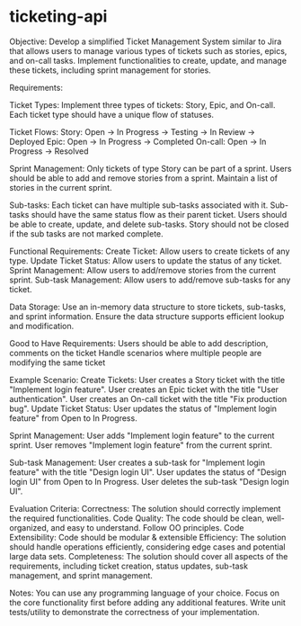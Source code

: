 # ticketing-api
Objective:
Develop a simplified Ticket Management System similar to Jira that allows users to manage various types of tickets such as stories, epics, and on-call tasks. Implement functionalities to create, update, and manage these tickets, including sprint management for stories.


Requirements:


Ticket Types:
Implement three types of tickets: Story, Epic, and On-call.
Each ticket type should have a unique flow of statuses.


Ticket Flows:
Story: Open -> In Progress -> Testing -> In Review -> Deployed
Epic: Open -> In Progress -> Completed
On-call: Open -> In Progress -> Resolved


Sprint Management:
Only tickets of type Story can be part of a sprint.
Users should be able to add and remove stories from a sprint.
Maintain a list of stories in the current sprint.


Sub-tasks:
Each ticket can have multiple sub-tasks associated with it.
Sub-tasks should have the same status flow as their parent ticket.
Users should be able to create, update, and delete sub-tasks.
Story should not be closed if the sub tasks are not marked complete.


Functional Requirements:
Create Ticket: Allow users to create tickets of any type.
Update Ticket Status: Allow users to update the status of any ticket.
Sprint Management: Allow users to add/remove stories from the current sprint.
Sub-task Management: Allow users to add/remove sub-tasks for any ticket.


Data Storage:
Use an in-memory data structure to store tickets, sub-tasks, and sprint information.
Ensure the data structure supports efficient lookup and modification.


Good to Have Requirements:
Users should be able to add description, comments on the ticket
Handle scenarios where multiple people are modifying the same ticket


Example Scenario:
Create Tickets:
User creates a Story ticket with the title "Implement login feature".
User creates an Epic ticket with the title "User authentication".
User creates an On-call ticket with the title "Fix production bug".
Update Ticket Status:
User updates the status of "Implement login feature" from Open to In Progress.

Sprint Management:
User adds "Implement login feature" to the current sprint.
User removes "Implement login feature" from the current sprint.

Sub-task Management:
User creates a sub-task for "Implement login feature" with the title "Design login UI".
User updates the status of "Design login UI" from Open to In Progress.
User deletes the sub-task "Design login UI".


Evaluation Criteria:
Correctness: The solution should correctly implement the required functionalities.
Code Quality: The code should be clean, well-organized, and easy to understand. Follow OO principles.
Code Extensibility: Code should be modular & extensible
Efficiency: The solution should handle operations efficiently, considering edge cases and potential large data sets.
Completeness: The solution should cover all aspects of the requirements, including ticket creation, status updates, sub-task management, and sprint management.

Notes:
You can use any programming language of your choice.
Focus on the core functionality first before adding any additional features.
Write unit tests/utility to demonstrate the correctness of your implementation.
